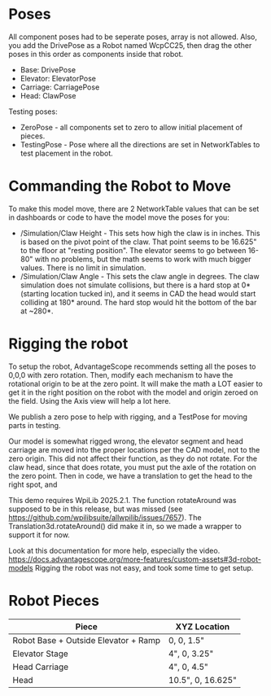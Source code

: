# Poses
All component poses had to be seperate poses, array is not allowed.  Also, you add the DrivePose as a Robot named WcpCC25, then drag the other poses in this order as components inside that robot.
* Base: DrivePose
* Elevator: ElevatorPose
* Carriage: CarriagePose
* Head: ClawPose

Testing poses:
* ZeroPose - all components set to zero to allow initial placement of pieces.
* TestingPose - Pose where all the directions are set in NetworkTables to test placement in the robot.

# Commanding the Robot to Move
To make this model move, there are 2 NetworkTable values that can be set in dashboards or code to have the model move the poses for you:
* /Simulation/Claw Height - This sets how high the claw is in inches.  This is based on the pivot point of the claw.  That point seems to be 16.625" to the floor at "resting position".  The elevator seems to go between 16-80" with no problems, but the math seems to work with much bigger values.  There is no limit in simulation.
* /Simulation/Claw Angle - This sets the claw angle in degrees.  The claw simulation does not simulate collisions, but there is a hard stop at 0* (starting location tucked in), and it seems in CAD the head would start colliding at 180* around.  The hard stop would hit the bottom of the bar at ~280*.

# Rigging the robot
To setup the robot, AdvantageScope recommends setting all the poses to 0,0,0 with zero rotation.  Then, modify each mechanism to have the rotational origin to be at the zero point.  It will make the math a LOT easier to get it in the right position on the robot with the model and origin zeroed on the field.  Using the Axis view will help a lot here.

We publish a zero pose to help with rigging, and a TestPose for moving parts in testing.

Our model is somewhat rigged wrong, the elevator segment and head carriage are moved into the proper locations per the CAD model, not to the zero origin.  This did not affect their function, as they do not rotate.  For the claw head, since that does rotate, you must put the axle of the rotation on the zero point.  Then in code, we have a translation to get the head to the right spot, and

This demo requires WpiLib 2025.2.1.  The function rotateAround was supposed to be in this release, but was missed (see https://github.com/wpilibsuite/allwpilib/issues/7657).  The Translation3d.rotateAround() did make it in, so we made a wrapper to support it for now.

Look at this documentation for more help, especially the video.  https://docs.advantagescope.org/more-features/custom-assets#3d-robot-models  Rigging the robot was not easy, and took some time to get setup.

# Robot Pieces
| Piece | XYZ Location|
| ---- | ----|
| Robot Base + Outside Elevator + Ramp | 0, 0, 1.5" |
| Elevator Stage | 4", 0, 3.25" |
| Head Carriage | 4", 0, 4.5" |
| Head | 10.5", 0, 16.625" |
